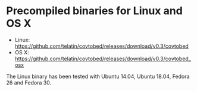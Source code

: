 # Precompiled binaries for Linux and OS X

* Linux: https://github.com/telatin/covtobed/releases/download/v0.3/covtobed
* OS X:  https://github.com/telatin/covtobed/releases/download/v0.3/covtobed_osx

The Linux binary has been tested with Ubuntu 14.04, Ubuntu 18.04, Fedora 26 and Fedora 30.
